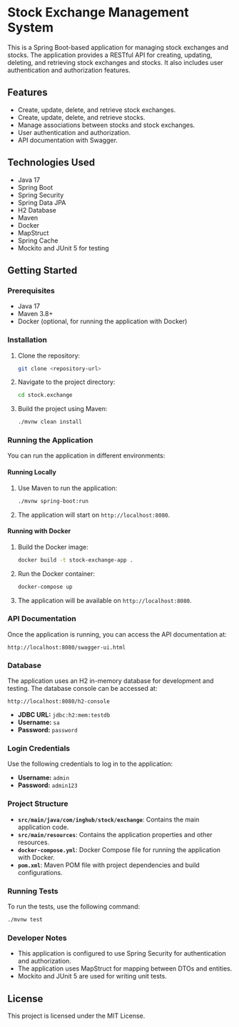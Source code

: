 
# Stock Exchange Management System

This is a Spring Boot-based application for managing stock exchanges and stocks. The application provides a RESTful API for creating, updating, deleting, and retrieving stock exchanges and stocks. It also includes user authentication and authorization features.

## Features

- Create, update, delete, and retrieve stock exchanges.
- Create, update, delete, and retrieve stocks.
- Manage associations between stocks and stock exchanges.
- User authentication and authorization.
- API documentation with Swagger.

## Technologies Used

- Java 17
- Spring Boot
- Spring Security
- Spring Data JPA
- H2 Database
- Maven
- Docker
- MapStruct
- Spring Cache
- Mockito and JUnit 5 for testing

## Getting Started

### Prerequisites

- Java 17
- Maven 3.8+
- Docker (optional, for running the application with Docker)

### Installation

1. Clone the repository:
    ```bash
    git clone <repository-url>
    ```
2. Navigate to the project directory:
    ```bash
    cd stock.exchange
    ```
3. Build the project using Maven:
    ```bash
    ./mvnw clean install
    ```

### Running the Application

You can run the application in different environments:

#### Running Locally

1. Use Maven to run the application:
    ```bash
    ./mvnw spring-boot:run
    ```
2. The application will start on `http://localhost:8080`.

#### Running with Docker

1. Build the Docker image:
    ```bash
    docker build -t stock-exchange-app .
    ```
2. Run the Docker container:
    ```bash
    docker-compose up
    ```
3. The application will be available on `http://localhost:8080`.

### API Documentation

Once the application is running, you can access the API documentation at:
```
http://localhost:8080/swagger-ui.html
```

### Database

The application uses an H2 in-memory database for development and testing. The database console can be accessed at:
```
http://localhost:8080/h2-console
```
- **JDBC URL:** `jdbc:h2:mem:testdb`
- **Username:** `sa`
- **Password:** `password`

### Login Credentials

Use the following credentials to log in to the application:

- **Username:** `admin`
- **Password:** `admin123`

### Project Structure

- **`src/main/java/com/inghub/stock/exchange`**: Contains the main application code.
- **`src/main/resources`**: Contains the application properties and other resources.
- **`docker-compose.yml`**: Docker Compose file for running the application with Docker.
- **`pom.xml`**: Maven POM file with project dependencies and build configurations.

### Running Tests

To run the tests, use the following command:
```bash
./mvnw test
```

### Developer Notes

- This application is configured to use Spring Security for authentication and authorization.
- The application uses MapStruct for mapping between DTOs and entities.
- Mockito and JUnit 5 are used for writing unit tests.

## License

This project is licensed under the MIT License.
